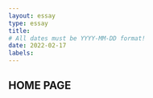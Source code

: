 ```yaml
---
layout: essay
type: essay
title:
# All dates must be YYYY-MM-DD format!
date: 2022-02-17
labels:
---
```


## HOME PAGE
